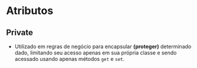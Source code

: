 # Atributos

## Private
- Utilizado em regras de negócio para encapsular **(proteger)** determinado dado, limitando seu acesso apenas em sua própria classe e sendo acessado usando apenas métodos `get` e `set`.